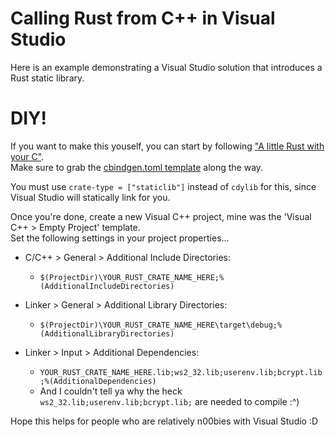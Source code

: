 # Calling Rust from C++ in Visual Studio
Here is an example demonstrating a Visual Studio solution that introduces a Rust static library.

# DIY!
If you want to make this youself, you can start by following ["A little Rust with your C"](https://docs.rust-embedded.org/book/interoperability/rust-with-c.html).\
Make sure to grab the [cbindgen.toml template](https://github.com/eqrion/cbindgen/blob/master/template.toml) along the way.

You must use `crate-type = ["staticlib"]` instead of `cdylib` for this, since Visual Studio will statically link for you.

Once you're done, create a new Visual C++ project, mine was the 'Visual C++ > Empty Project' template.\
Set the following settings in your project properties...

- C/C++ > General > Additional Include Directories:
   * `$(ProjectDir)\YOUR_RUST_CRATE_NAME_HERE;%(AdditionalIncludeDirectories)`
   
- Linker > General > Additional Library Directories: 
   * `$(ProjectDir)\YOUR_RUST_CRATE_NAME_HERE\target\debug;%(AdditionalLibraryDirectories)`
   
- Linker > Input > Additional Dependencies: 
   * `YOUR_RUST_CRATE_NAME_HERE.lib;ws2_32.lib;userenv.lib;bcrypt.lib;%(AdditionalDependencies)` 
   * And I couldn't tell ya why the heck `ws2_32.lib;userenv.lib;bcrypt.lib;` are needed to compile :^)
    
Hope this helps for people who are relatively n00bies with Visual Studio :D 


